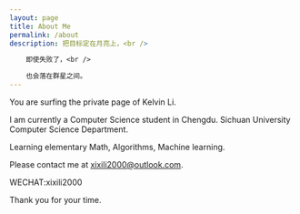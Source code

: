 ```yaml
---
layout: page
title: About Me
permalink: /about
description: 把目标定在月亮上，<br />

    即使失败了，<br />

    也会落在群星之间。
---
```


You are surfing the private page of Kelvin Li.

I am currently a Computer Science student in Chengdu. Sichuan University Computer Science Department.

Learning elementary Math, Algorithms, Machine learning.

Please contact me at xixili2000@outlook.com.

WECHAT:xixili2000

Thank you for your time.
